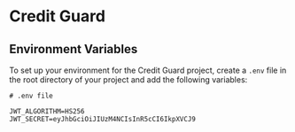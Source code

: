 # Credit Guard

## Environment Variables

To set up your environment for the Credit Guard project, create a `.env` file in the root directory of your project and add the following variables:

```plaintext
# .env file

JWT_ALGORITHM=HS256
JWT_SECRET=eyJhbGciOiJIUzM4NCIsInR5cCI6IkpXVCJ9
